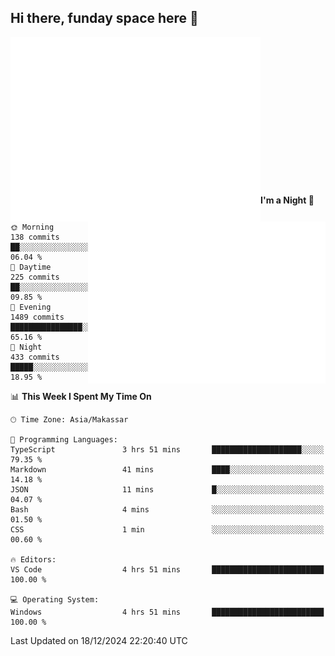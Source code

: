 ## Hi there, funday space here 🚀

<img align="left" width="400" alt="🌞" src="https://raw.githubusercontent.com/fhasnur/fhasnur/main/general.svg">
<img align="right" width="380" alt="🌞" src="https://raw.githubusercontent.com/fhasnur/fhasnur/main/statistics.svg">

<br><br><br><br><br><br><br><br><br><br><br><br><br><br>

<!--START_SECTION:waka-->
**I'm a Night 🦉** 

```text
🌞 Morning                138 commits         ██░░░░░░░░░░░░░░░░░░░░░░░   06.04 % 
🌆 Daytime                225 commits         ██░░░░░░░░░░░░░░░░░░░░░░░   09.85 % 
🌃 Evening                1489 commits        ████████████████░░░░░░░░░   65.16 % 
🌙 Night                  433 commits         █████░░░░░░░░░░░░░░░░░░░░   18.95 % 
```


📊 **This Week I Spent My Time On** 

```text
🕑︎ Time Zone: Asia/Makassar

💬 Programming Languages: 
TypeScript               3 hrs 51 mins       ████████████████████░░░░░   79.35 % 
Markdown                 41 mins             ████░░░░░░░░░░░░░░░░░░░░░   14.18 % 
JSON                     11 mins             █░░░░░░░░░░░░░░░░░░░░░░░░   04.07 % 
Bash                     4 mins              ░░░░░░░░░░░░░░░░░░░░░░░░░   01.50 % 
CSS                      1 min               ░░░░░░░░░░░░░░░░░░░░░░░░░   00.60 % 

🔥 Editors: 
VS Code                  4 hrs 51 mins       █████████████████████████   100.00 % 

💻 Operating System: 
Windows                  4 hrs 51 mins       █████████████████████████   100.00 % 
```


 Last Updated on 18/12/2024 22:20:40 UTC
<!--END_SECTION:waka-->
